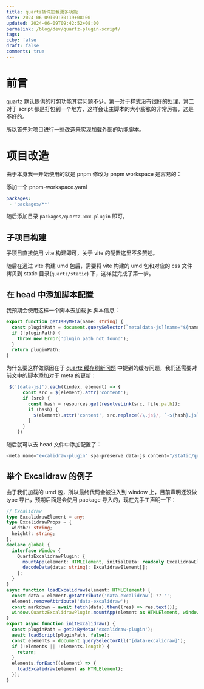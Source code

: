 ```yaml
---
title: quartz插件加载更多功能
date: 2024-06-09T09:30:19+08:00
updated: 2024-06-09T09:42:52+08:00
permalink: /blog/dev/quartz-plugin-script/
tags: 
ccby: false
draft: false
comments: true
---
```

# 前言
 
 quartz 默认提供的打包功能其实问题不少，第一对于样式没有很好的处理，第二对于 script 都是打包到一个地方，这样会让主脚本的大小膨胀的非常厉害，这是不好的。

所以首先对项目进行一些改造来实现加载外部的功能脚本。

# 项目改造

由于本身我一开始使用的就是 pnpm 修改为 pnpm workspace 是容易的：

添加一个 pnpm-workspace.yaml

```yaml
packages:
 - 'packages/**'
```

随后添加目录 `packages/quartz-xxx-plugin` 即可。

## 子项目构建

子项目直接使用 vite 构建即可，关于 vite 的配置这里不多赘述。

随后在通过 vite 构建 umd 包后，需要将 vite 构建的 umd 包和对应的 css 文件拷贝到 static 目录(`quartz/static`) 下，这样就完成了第一步。

## 在 head 中添加脚本配置

我预期会使用这样一个脚本去加载 js 脚本信息：

```typescript
export function getJsByMeta(name: string) {
  const pluginPath = document.querySelector(`meta[data-js][name="${name}"]`)?.getAttribute('content');
  if (!pluginPath) {
    throw new Error('plugin path not found');
  }
  return pluginPath;
}
```

为什么要这样做原因在于 [quartz 缓存刷新问题](../quartz%20缓存刷新问题.md) 中提到的缓存问题，我们还需要对前文中的脚本添加对于 meta 的更新：

```javascript
 $('[data-js]').each((index, element) => {
      const src = $(element).attr('content');
      if (src) {
        const hash = resources.get(resolveLink(src, file.path));
        if (hash) {
          $(element).attr('content', src.replace(/\.js$/, `-${hash}.js`));
        }
      }
    })
```

随后就可以去 head 文件中添加配置了：

```typescript
<meta name="excalidraw-plugin" spa-preserve data-js content="/static/quartz-excalidraw-plugin.js" />
```

## 举个 Excalidraw 的例子
由于我们加载的 umd 包，所以最终代码会被注入到 window 上，目前声明还没做 type 导出，预期后面是会使用 package 导入的，现在先手工声明一下：

```typescript
// Excalidraw
type ExcalidrawElement = any;
type ExcalidrawProps = {
  width?: string;
  height?: string;
};
declare global {
  interface Window {
    QuartzExcalidrawPlugin: {
      mountApp(element: HTMLElement, initialData: readonly ExcalidrawElement[] | null, options: ExcalidrawProps): void
      decodeData(data: string): ExcalidrawElement[];
    };
  }
}
async function loadExcalidraw(element: HTMLElement) {
  const data = element.getAttribute('data-excalidraw') ?? '';
  element.removeAttribute('data-excalidraw');
  const markdown = await fetch(data).then((res) => res.text());
  window.QuartzExcalidrawPlugin.mountApp(element as HTMLElement, window.QuartzExcalidrawPlugin.decodeData(markdown), {});
}
export async function initExcalidraw() {
  const pluginPath = getJsByMeta('excalidraw-plugin');
  await loadScript(pluginPath, false);
  const elements = document.querySelectorAll('[data-excalidraw]');
  if (!elements || !elements.length) {
    return;
  }
  elements.forEach((element) => {
    loadExcalidraw(element as HTMLElement);
  });
}
```